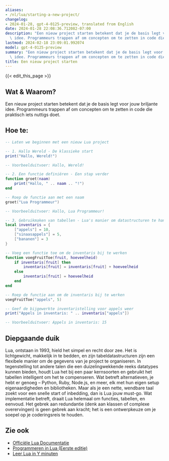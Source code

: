 ```yaml
---
aliases:
- /nl/lua/starting-a-new-project/
changelog:
- 2024-01-28, gpt-4-0125-preview, translated from English
date: 2024-01-28 22:08:36.712082-07:00
description: "Een nieuw project starten betekent dat je de basis legt voor jouw briljante\
  \ idee. Programmeurs trappen af om concepten om te zetten in code die praktisch\u2026"
lastmod: 2024-02-18 23:09:01.992074
model: gpt-4-0125-preview
summary: "Een nieuw project starten betekent dat je de basis legt voor jouw briljante\
  \ idee. Programmeurs trappen af om concepten om te zetten in code die praktisch\u2026"
title: Een nieuw project starten
---
```


{{< edit_this_page >}}

## Wat & Waarom?
Een nieuw project starten betekent dat je de basis legt voor jouw briljante idee. Programmeurs trappen af om concepten om te zetten in code die praktisch iets nuttigs doet.

## Hoe te:
```Lua
-- Laten we beginnen met een nieuw Lua project

-- 1. Hallo Wereld - De klassieke start
print("Hallo, Wereld!")

-- Voorbeelduitvoer: Hallo, Wereld!

-- 2. Een functie definiëren - Een stap verder
function groet(naam)
    print("Hallo, " .. naam .. "!")
end

-- Roep de functie aan met een naam
groet("Lua Programmeur")

-- Voorbeelduitvoer: Hallo, Lua Programmeur!

-- 3. Gebruikmaken van tabellen - Lua's manier om datastructuren te hanteren
local inventaris = {
    ["appels"] = 10,
    ["sinaasappels"] = 5,
    ["bananen"] = 3
}

-- Voeg een functie toe om de inventaris bij te werken
function voegFruitToe(fruit, hoeveelheid)
    if inventaris[fruit] then
        inventaris[fruit] = inventaris[fruit] + hoeveelheid
    else
        inventaris[fruit] = hoeveelheid
    end
end

-- Roep de functie aan om de inventaris bij te werken
voegFruitToe("appels", 5)

-- Geef de bijgewerkte inventaristelling voor appels weer
print("Appels in inventaris: " .. inventaris["appels"])

-- Voorbeelduitvoer: Appels in inventaris: 15
```

## Diepgaande duik
Lua, ontstaan in 1993, hield het simpel en recht door zee. Het is lichtgewicht, makkelijk in te bedden, en zijn tabeldatastructuren zijn een flexibele manier om de gegevens van je project te organiseren. In tegenstelling tot andere talen die een duizelingwekkende reeks datatypes kunnen bieden, houdt Lua het bij een paar kernsoorten en gebruikt het tabellen intelligent om het te compenseren. Wat betreft alternatieven, je hebt er genoeg – Python, Ruby, Node.js, en meer, elk met hun eigen setup eigenaardigheden en bibliotheken. Maar als je een nette, wendbare taal zoekt voor een snelle start of inbedding, dan is Lua jouw must-go. Wat implementatie betreft, draait Lua helemaal om functies, tabellen, en eenvoud. Het gebrek aan redundantie (denk aan klassen of complexe overervingen) is geen gebrek aan kracht; het is een ontwerpkeuze om je soepel op je coderingsreis te houden.

## Zie ook
- [Officiële Lua Documentatie](https://www.lua.org/manual/5.4/)
- [Programmeren in Lua (Eerste editie)](https://www.lua.org/pil/contents.html)
- [Leer Lua in Y minuten](https://learnxinyminutes.com/docs/lua/)
